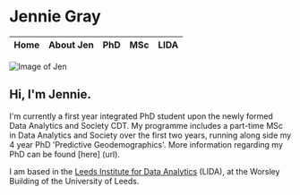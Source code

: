 # Jennie Gray


|Home    | About Jen |   PhD  | MSc    | LIDA  | 
| :---:  |   :---:   |  :---: | :---:  | :---: |


![Image of Jen](https://pbs.twimg.com/profile_images/820009850897887238/HKzFRITJ_400x400.jpg)

## Hi, I'm Jennie.

I'm currently a first year integrated PhD student upon the newly formed Data Analytics and Society CDT. My programme includes a part-time MSc in Data Analytics and Society over the first two years, running along side my 4 year PhD 'Predictive Geodemographics'. More information regarding my PhD can be found [here] (url). 


I am based in the [Leeds Institute for Data Analytics](www.lida.leeds.ac.uk) (LIDA), at the Worsley Building of the University of Leeds. 




